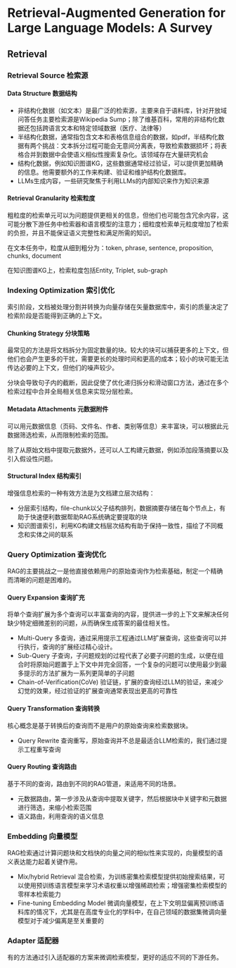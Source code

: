 # Retrieval-Augmented Generation for Large  Language Models: A Survey



## Retrieval

### Retrieval Source  检索源

#### Data Structure 数据结构

- 非结构化数据（如文本）是最广泛的检索源，主要来自于语料库，针对开放域问答任务主要检索源是Wikipedia Sump；除了维基百科，常用的非结构化数据还包括跨语言文本和特定领域数据（医疗、法律等）
- 半结构化数据，通常指包含文本和表格信息组合的数据，如pdf，半结构化数据有两个挑战：文本拆分过程可能会无意间分离表，导致检索数据损坏；将表格合并到数据中会使语义相似性搜索复杂化。该领域存在大量研究机会
- 结构化数据，例如知识图谱KG，这些数据通常经过验证，可以提供更加精确的信息。他需要额外的工作来构建、验证和维护结构化数据库。
- LLMs生成内容，一些研究聚焦于利用LLMs的内部知识来作为知识来源

#### Retrieval Granularity 检索粒度

粗粒度的检索单元可以为问题提供更相关的信息，但他们也可能包含冗余内容，这可能分散下游任务中检索器和语言模型的注意力；细粒度检索单元粒度增加了检索的负担，并且不能保证语义完整性和满足所需的知识。

在文本任务中，粒度从细到粗分为：token, phrase, sentence, proposition, chunks, document 

在知识图谱KG上，检索粒度包括Entity, Triplet, sub-graph



### Indexing Optimization 索引优化

索引阶段，文档被处理分割并转换为向量存储在矢量数据库中，索引的质量决定了检索阶段是否能得到正确的上下文。

#### Chunking Strategy 分块策略

最常见的方法是将文档拆分为固定数量的块。较大的块可以捕获更多的上下文，但他们也会产生更多的干扰，需要更长的处理时间和更高的成本；较小的块可能无法传达必要的上下文，但他们的噪声较少。

分块会导致句子内的截断，因此促使了优化递归拆分和滑动窗口方法，通过在多个检索过程中合并全局相关信息来实现分层检索。

#### Metadata Attachments 元数据附件

可以用元数据信息（页码、文件名、作者、类别等信息）来丰富块，可以根据此元数据筛选检索，从而限制检索的范围。

除了从原始文档中提取元数据外，还可以人工构建元数据，例如添加段落摘要以及引入假设性问题。

#### Structural Index 结构索引

增强信息检索的一种有效方法是为文档建立层次结构：

- 分层索引结构，file-chunk以父子结构排列，数据摘要存储在每个节点上，有助于快速便利数据帮助RAG系统确定要提取的块
- 知识图谱索引，利用KG构建文档层次结构有助于保持一致性，描绘了不同概念和实体之间的联系



### Query Optimization 查询优化

RAG的主要挑战之一是他直接依赖用户的原始查询作为检索基础，制定一个精确而清晰的问题是困难的。

#### Query Expansion 查询扩充

将单个查询扩展为多个查询可以丰富查询的内容，提供进一步的上下文来解决任何缺少特定细微差别的问题，从而确保生成答案的最佳相关性。

- Multi-Query 多查询，通过采用提示工程通过LLM扩展查询，这些查询可以并行执行，查询的扩展经过精心设计。
- Sub-Query 子查询，子问题规划的过程代表了必要子问题的生成，以便在组合时将原始问题置于上下文中并完全回答，一个复杂的问题可以使用最少到最多提示的方法扩展为一系列更简单的子问题
- Chain-of-Verification(CoVe) 验证链，扩展的查询经过LLM的验证，来减少幻觉的效果，经过验证的扩展查询通常表现出更高的可靠性

#### Query Transformation 查询转换

核心概念是基于转换后的查询而不是用户的原始查询来检索数据块。

- Query Rewrite 查询重写，原始查询并不总是最适合LLM检索的，我们通过提示工程重写查询

#### Query Routing 查询路由

基于不同的查询，路由到不同的RAG管道，来适用不同的场景。

- 元数据路由，第一步涉及从查询中提取关键字，然后根据块中关键字和元数据进行筛选，来缩小检索范围
- 语义路由，利用查询的语义信息



### Embedding 向量模型

RAG检索通过计算问题块和文档快的向量之间的相似性来实现的，向量模型的语义表达能力起着关键作用。

- Mix/hybrid Retrieval 混合检索，为训练密集检索模型提供初始搜索结果，可以使用预训练语言模型来学习术语权重以增强稀疏检索；增强密集检索模型的零样本检索能力
- Fine-tuning Embedding Model 微调向量模型，在上下文明显偏离预训练语料库的情况下，尤其是在高度专业化的学科中，在自己领域的数据集微调向量模型对于减少偏离是至关重要的



### Adapter 适配器

有的方法通过引入适配器的方案来微调检索模型，更好的适应不同的下游任务。
